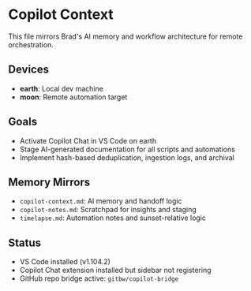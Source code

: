 # Copilot Context

This file mirrors Brad's AI memory and workflow architecture for remote orchestration.

## Devices
- **earth**: Local dev machine
- **moon**: Remote automation target

## Goals
- Activate Copilot Chat in VS Code on earth
- Stage AI-generated documentation for all scripts and automations
- Implement hash-based deduplication, ingestion logs, and archival

## Memory Mirrors
- `copilot-context.md`: AI memory and handoff logic
- `copilot-notes.md`: Scratchpad for insights and staging
- `timelapse.md`: Automation notes and sunset-relative logic

## Status
- VS Code installed (v1.104.2)
- Copilot Chat extension installed but sidebar not registering
- GitHub repo bridge active: `gitbw/copilot-bridge`
